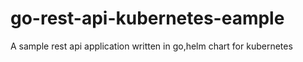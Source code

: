 # go-rest-api-kubernetes-eample
A sample rest api application written in go,helm chart for kubernetes 
